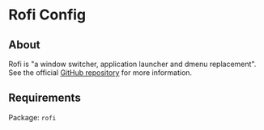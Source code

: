 # Rofi Config

## About

Rofi is "a window switcher, application launcher and dmenu replacement". See the
official [GitHub repository](https://github.com/davatorium/rofi) for more
information.

## Requirements

Package: `rofi`
